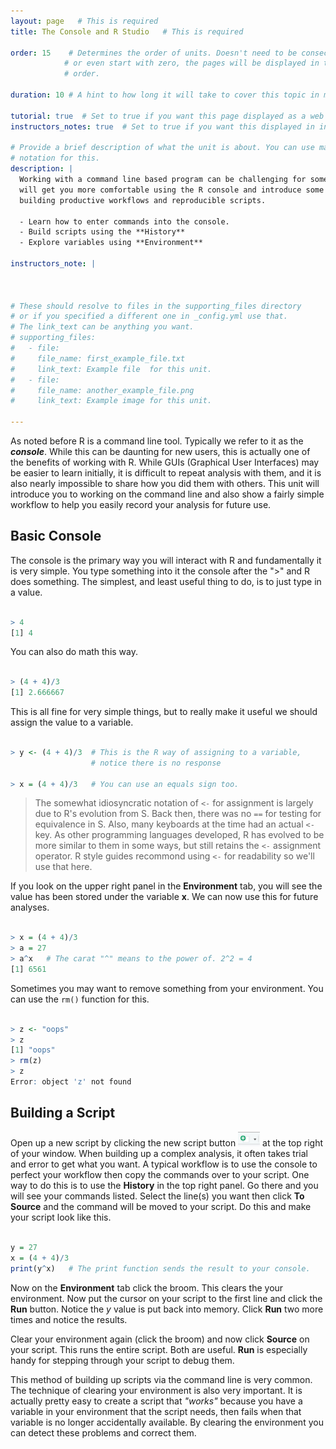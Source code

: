 ```yaml
---
layout: page   # This is required
title: The Console and R Studio   # This is required

order: 15    # Determines the order of units. Doesn't need to be consecutive though
            # or even start with zero, the pages will be displayed in their sort
            # order.

duration: 10 # A hint to how long it will take to cover this topic in mintues.

tutorial: true  # Set to true if you want this page displayed as a web page
instructors_notes: true  # Set to true if you want this displayed in instructors notes

# Provide a brief description of what the unit is about. You can use markdown
# notation for this.
description: |
  Working with a command line based program can be challenging for some. This unit
  will get you more comfortable using the R console and introduce some ideas for 
  building productive workflows and reproducible scripts.
  
  - Learn how to enter commands into the console.
  - Build scripts using the **History**
  - Explore variables using **Environment**

instructors_note: |
  

  
# These should resolve to files in the supporting_files directory
# or if you specified a different one in _config.yml use that.
# The link_text can be anything you want.
# supporting_files:
#   - file:
#     file_name: first_example_file.txt
#     link_text: Example file  for this unit.
#   - file:
#     file_name: another_example_file.png
#     link_text: Example image for this unit.

---
```



As noted before R is a command line tool. Typically we refer to it as the **_console_**. While this can be daunting for new users,
this is actually one of the benefits of working with R. While GUIs (Graphical User
Interfaces) may be easier to learn initially, it is difficult to repeat analysis with 
them, and it is also nearly impossible to share how you did them with others. This unit
will introduce you to working on the command line and also show a fairly simple 
workflow to help you easily record your analysis for future use.

## Basic Console

The console is the primary way you will interact with R and fundamentally it is very 
simple. You type something into it the console after the ">" and R does something. The
simplest, and least useful thing to do, is to just type in a value.

```r

> 4
[1] 4

```

You can also do math this way.

```r

> (4 + 4)/3
[1] 2.666667

```

This is all fine for very simple things, but to really make it useful we 
should assign the value to a variable.

```r

> y <- (4 + 4)/3  # This is the R way of assigning to a variable, 
                  # notice there is no response

> x = (4 + 4)/3   # You can use an equals sign too. 

```

> The somewhat idiosyncratic notation of `<-` for assignment is largely due to R's 
> evolution from S. Back then, there was no `==` for testing for equivalence in S. Also,
> many keyboards at the time had an actual `<-` key. As other programming languages developed,
> R has evolved to be more similar to them in some ways, but still retains the `<-` 
> assignment operator. R style guides recommond using `<-` for readability so we'll use that
> here.

If you look on the upper right panel in the **Environment** tab, you will see the value 
has been stored under the variable **x**. We can now use this for future analyses.

```r

> x = (4 + 4)/3
> a = 27
> a^x   # The carat "^" means to the power of. 2^2 = 4
[1] 6561

```

Sometimes you may want to remove something from your environment. You can use the `rm()`
function for this.

```r

> z <- "oops"
> z
[1] "oops"
> rm(z)
> z
Error: object 'z' not found

```

## Building a Script 

Open up a new script by clicking the new script button 
<img src="/assets/img/units/new_script.png" alt="The new file button" width="35"/>
at the top right of your window. 
When building up a complex analysis, it often takes trial and error to get what you want.
A typical workflow is to use the console to perfect your workflow then copy the 
commands over to your script. One way to do this is to use the **History** 
in the top right panel. Go there and you will see your commands listed. Select the line(s)
you want then click **To Source** and the command will be moved to your script. Do this
and make your script look like this.

```r

y = 27
x = (4 + 4)/3
print(y^x)   # The print function sends the result to your console.

```

Now on the **Environment** tab click the broom. This clears the your environment. Now 
put the cursor on your script to the first line and click the **Run** button. Notice
the *y* value is put back into memory. Click **Run** two more times and notice the results.

Clear your environment again (click the broom) and now click **Source** on your script.
This runs the entire script. Both are useful. **Run** is especially handy for stepping
through your script to debug them.


This method of building up scripts via the command line is very common. The technique of
clearing your environment is also very important. It is actually pretty easy to create 
a script that *"works"* because you have a variable in your environment that the script 
needs, then fails when that variable is no longer accidentally available. By clearing 
the environment you can detect these problems and correct them.
